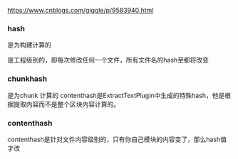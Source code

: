 
https://www.cnblogs.com/giggle/p/9583940.html
### hash 
是为构建计算的

是工程级别的，即每次修改任何一个文件，所有文件名的hash至都将改变


### chunkhash

 是为chunk 计算的
contenthash是ExtractTextPlugin中生成的特殊hash，他是根据提取内容而不是整个区块内容计算的。


### contenthash
contenthash是针对文件内容级别的，只有你自己模块的内容变了，那么hash值才改